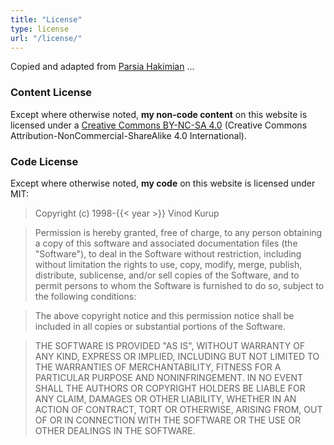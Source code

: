 ```yaml
---
title: "License"
type: license
url: "/license/"
---
```


Copied and adapted from [Parsia Hakimian](https://github.com/parsiya/parsiya.net) ... 

### Content License
Except where otherwise noted, **my non-code content** on this website is licensed under a <a rel="license"  target="_blank" href="https://creativecommons.org/licenses/by-nc-sa/4.0/">Creative Commons BY-NC-SA 4.0</a> (Creative Commons Attribution-NonCommercial-ShareAlike 4.0 International).

### Code License
Except where otherwise noted, **my code** on this website is licensed under MIT:

> Copyright (c) 1998-{{< year >}} Vinod Kurup

> Permission is hereby granted, free of charge, to any person obtaining a copy of this software and associated documentation files (the "Software"), to deal in the Software without restriction, including without limitation the rights to use, copy, modify, merge, publish, distribute, sublicense, and/or sell copies of the Software, and to permit persons to whom the Software is furnished to do so, subject to the following conditions:

> The above copyright notice and this permission notice shall be included in all copies or substantial portions of the Software.

> THE SOFTWARE IS PROVIDED "AS IS", WITHOUT WARRANTY OF ANY KIND, EXPRESS OR IMPLIED, INCLUDING BUT NOT LIMITED TO THE WARRANTIES OF MERCHANTABILITY, FITNESS FOR A PARTICULAR PURPOSE AND NONINFRINGEMENT. IN NO EVENT SHALL THE AUTHORS OR COPYRIGHT HOLDERS BE LIABLE FOR ANY CLAIM, DAMAGES OR OTHER LIABILITY, WHETHER IN AN ACTION OF CONTRACT, TORT OR OTHERWISE, ARISING FROM, OUT OF OR IN CONNECTION WITH THE SOFTWARE OR THE USE OR OTHER DEALINGS IN THE SOFTWARE.
